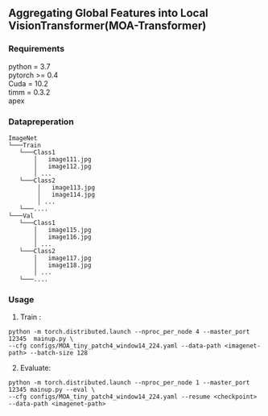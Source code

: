 ## Aggregating Global Features into Local VisionTransformer(MOA-Transformer)

### Requirements
   python = 3.7 <br />
   pytorch >= 0.4 <br />
   Cuda = 10.2 <br />
   timm = 0.3.2 <br />
   apex <br />
   
### Datapreperation
```
ImageNet
└───Train
   └───Class1
       │   image111.jpg
       │   image112.jpg
       │ ...
   └───Class2
        │   image113.jpg
        │   image114.jpg
        │ ...
   └───....   
└───Val
   └───Class1
       │   image115.jpg
       │   image116.jpg
       │ ...
   └───Class2
       │   image117.jpg
       │   image118.jpg
       │ ...
   └───....  
```

### Usage

1. Train : 

```
python -m torch.distributed.launch --nproc_per_node 4 --master_port 12345  mainup.py \
--cfg configs/MOA_tiny_patch4_window14_224.yaml --data-path <imagenet-path> --batch-size 128
```
2. Evaluate:

```
python -m torch.distributed.launch --nproc_per_node 1 --master_port 12345 mainup.py --eval \
--cfg configs/MOA_tiny_patch4_window14_224.yaml --resume <checkpoint> --data-path <imagenet-path> 
```        

    





